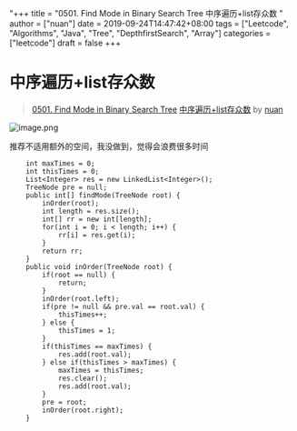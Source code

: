 "+++
title = "0501. Find Mode in Binary Search Tree 中序遍历+list存众数 "
author = ["nuan"]
date = 2019-09-24T14:47:42+08:00
tags = ["Leetcode", "Algorithms", "Java", "Tree", "DepthfirstSearch", "Array"]
categories = ["leetcode"]
draft = false
+++

# 中序遍历+list存众数

> [0501. Find Mode in Binary Search Tree](https://leetcode-cn.com/problems/find-mode-in-binary-search-tree/)
> [中序遍历+list存众数](https://leetcode-cn.com/problems/find-mode-in-binary-search-tree/solution/zhong-xu-bian-li-listcun-zhong-shu-by-nuan/) by [nuan](https://leetcode-cn.com/u/nuan/)

![image.png](https://pic.leetcode-cn.com/c682b38c9e7bed221b6dc6d010e826f3caccbc065027b62b55f0e4fad758eab9-image.png)

推荐不适用额外的空间，我没做到，觉得会浪费很多时间

```
    int maxTimes = 0;
    int thisTimes = 0;
    List<Integer> res = new LinkedList<Integer>();
    TreeNode pre = null;
    public int[] findMode(TreeNode root) {
        inOrder(root);
        int length = res.size();
        int[] rr = new int[length];
        for(int i = 0; i < length; i++) {
            rr[i] = res.get(i);
        } 
        return rr;
    }
    public void inOrder(TreeNode root) {
        if(root == null) {
            return;
        }
        inOrder(root.left);
        if(pre != null && pre.val == root.val) {
            thisTimes++;
        } else {
            thisTimes = 1;
        }
        if(thisTimes == maxTimes) {
            res.add(root.val);
        } else if(thisTimes > maxTimes) {
            maxTimes = thisTimes;
            res.clear();
            res.add(root.val);
        }
        pre = root;
        inOrder(root.right);
    }
```
